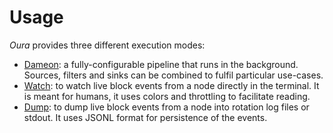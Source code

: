 # Usage

_Oura_ provides three different execution modes:

- [Dameon](daemon.md): a fully-configurable pipeline that runs in the background. Sources, filters and sinks can be combined to fulfil particular use-cases.
- [Watch](watch.md): to watch live block events from a node directly in the terminal. It is meant for humans, it uses colors and throttling to facilitate reading.
- [Dump](dump.md): to dump live block events from a node into rotation log files or stdout. It uses JSONL format for persistence of the events.

